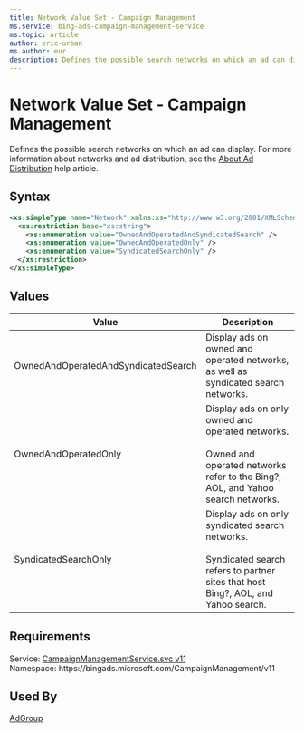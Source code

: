 ```yaml
---
title: Network Value Set - Campaign Management
ms.service: bing-ads-campaign-management-service
ms.topic: article
author: eric-urban
ms.author: eur
description: Defines the possible search networks on which an ad can display.
---
```

# Network Value Set - Campaign Management
Defines the possible search networks on which an ad can display.
For more information about networks and ad distribution, see the [About Ad Distribution](http://help.bingads.microsoft.com/#apex/3/en/50871/0) help article.

## Syntax
```xml
<xs:simpleType name="Network" xmlns:xs="http://www.w3.org/2001/XMLSchema">
  <xs:restriction base="xs:string">
    <xs:enumeration value="OwnedAndOperatedAndSyndicatedSearch" />
    <xs:enumeration value="OwnedAndOperatedOnly" />
    <xs:enumeration value="SyndicatedSearchOnly" />
  </xs:restriction>
</xs:simpleType>
```

## <a name="values"></a>Values

|Value|Description|
|-----------|---------------|
|<a name="ownedandoperatedandsyndicatedsearch"></a>OwnedAndOperatedAndSyndicatedSearch|Display ads on owned and operated networks, as well as syndicated search networks.|
|<a name="ownedandoperatedonly"></a>OwnedAndOperatedOnly|Display ads on only owned and operated networks.<br /><br />Owned and operated networks refer to the Bing?, AOL, and Yahoo search networks.|
|<a name="syndicatedsearchonly"></a>SyndicatedSearchOnly|Display ads on only syndicated search networks.<br /><br />Syndicated search refers to partner sites that host Bing?, AOL, and Yahoo search.|

## Requirements
Service: [CampaignManagementService.svc v11](https://campaign.api.bingads.microsoft.com/Api/Advertiser/CampaignManagement/v11/CampaignManagementService.svc)  
Namespace: https\://bingads.microsoft.com/CampaignManagement/v11  

## Used By
[AdGroup](adgroup.md)  
